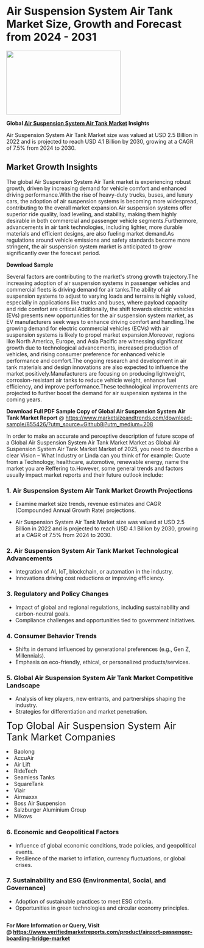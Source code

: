 <H1>Air Suspension System Air Tank Market Size, Growth and Forecast from 2024 - 2031</H1><img class="aligncenter size-medium wp-image-584254" src="https://thirdeyenews.in/wp-content/uploads/2024/09/Global-Market-Research-300x168.jpeg" alt="" width="300" height="168" /><p><strong>Global&nbsp;<a href="https://www.marketsizeandtrends.com/download-sample/855426/?utm_source=Github8j?utm_medium=208">Air Suspension System Air Tank Market</a> Insights</strong></p><p>Air Suspension System Air Tank Market size was valued at USD 2.5 Billion in 2022 and is projected to reach USD 4.1 Billion by 2030, growing at a CAGR of 7.5% from 2024 to 2030.</p><p><h2>Market Growth Insights</h2> <p>The global Air Suspension System Air Tank market is experiencing robust growth, driven by increasing demand for vehicle comfort and enhanced driving performance.With the rise of heavy-duty trucks, buses, and luxury cars, the adoption of air suspension systems is becoming more widespread, contributing to the overall market expansion.Air suspension systems offer superior ride quality, load leveling, and stability, making them highly desirable in both commercial and passenger vehicle segments.Furthermore, advancements in air tank technologies, including lighter, more durable materials and efficient designs, are also fueling market demand.As regulations around vehicle emissions and safety standards become more stringent, the air suspension system market is anticipated to grow significantly over the forecast period.</p> <p><strong>Download Sample</strong></p> <p>Several factors are contributing to the market's strong growth trajectory.The increasing adoption of air suspension systems in passenger vehicles and commercial fleets is driving demand for air tanks.The ability of air suspension systems to adjust to varying loads and terrains is highly valued, especially in applications like trucks and buses, where payload capacity and ride comfort are critical.Additionally, the shift towards electric vehicles (EVs) presents new opportunities for the air suspension system market, as EV manufacturers seek ways to enhance driving comfort and handling.The growing demand for electric commercial vehicles (ECVs) with air suspension systems is likely to propel market expansion.Moreover, regions like North America, Europe, and Asia Pacific are witnessing significant growth due to technological advancements, increased production of vehicles, and rising consumer preference for enhanced vehicle performance and comfort.The ongoing research and development in air tank materials and design innovations are also expected to influence the market positively.Manufacturers are focusing on producing lightweight, corrosion-resistant air tanks to reduce vehicle weight, enhance fuel efficiency, and improve performance.These technological improvements are projected to further boost the demand for air suspension systems in the coming years.</p> <p><span class=""><strong>Download Full PDF Sample Copy of Global Air Suspension System Air Tank Market Report</strong> @ <a href="https://www.marketsizeandtrends.com/download-sample/855426/?utm_source=Github8j?utm_medium=208" target="_blank">https://www.marketsizeandtrends.com/download-sample/855426/?utm_source=Github8j?utm_medium=208</a></span></p><p>In order to make an accurate and perceptive description of future scope of a Global&nbsp;Air Suspension System Air Tank Market Market as Global&nbsp;Air Suspension System Air Tank Market Market of 2025, you need to describe a clear Vision &ndash; What Industry or Linda can you think of for example: Quote from a Technology, healthcare, automotive, renewable energy, name the market you are Reffering to.However, some general trends and factors usually impact market reports and their future outlook include:</p><h3>1.&nbsp;<strong>Air Suspension System Air Tank Market Growth Projections</strong></h3><ul><li>Examine market size trends, revenue estimates and CAGR (Compounded Annual Growth Rate) projections.</li><li><p>Air Suspension System Air Tank Market size was valued at USD 2.5 Billion in 2022 and is projected to reach USD 4.1 Billion by 2030, growing at a CAGR of 7.5% from 2024 to 2030.</p></li></ul><h3>2.&nbsp;<strong>Air Suspension System Air Tank Market Technological Advancements</strong></h3><ul><li>Integration of AI, IoT, blockchain, or automation in the industry.</li><li>Innovations driving cost reductions or improving efficiency.</li></ul><h3>3.&nbsp;<strong>Regulatory and Policy Changes</strong></h3><ul><li>Impact of global and regional regulations, including sustainability and carbon-neutral goals.</li><li>Compliance challenges and opportunities tied to government initiatives.</li></ul><h3>4.&nbsp;<strong>Consumer Behavior Trends</strong></h3><ul><li>Shifts in demand influenced by generational preferences (e.g., Gen Z, Millennials).</li><li>Emphasis on eco-friendly, ethical, or personalized products/services.</li></ul><h3>5.&nbsp;<strong>Global Air Suspension System Air Tank Market Competitive Landscape</strong></h3><ul><li>Analysis of key players, new entrants, and partnerships shaping the industry.</li><li>Strategies for differentiation and market penetration.</li></ul><p data-pm-slice="1 1 []"><span style="color: inherit; font-family: inherit; font-size: 25px;">Top Global Air Suspension System Air Tank Market Companies</span></p><div class="" data-test-id=""><p><li>Baolong</li><li> AccuAir</li><li> Air Lift</li><li> RideTech</li><li> Seamless Tanks</li><li> SquareTank</li><li> Viair</li><li> Airmaxxx</li><li> Boss Air Suspension</li><li> Salzburger Aluminium Group</li><li> Mikovs</li></p></div><h3>6.&nbsp;<strong>Economic and Geopolitical Factors</strong></h3><ul><li>Influence of global economic conditions, trade policies, and geopolitical events.</li><li>Resilience of the market to inflation, currency fluctuations, or global crises.</li></ul><h3>7.&nbsp;<strong>Sustainability and ESG (Environmental, Social, and Governance)</strong></h3><ul><li>Adoption of sustainable practices to meet ESG criteria.</li><li>Opportunities in green technologies and circular economy principles.</li></ul><h2><strong style="font-size: 14px;">For More Information or Query, Visit @&nbsp;</strong><a style="background-color: #ffffff; font-size: 14px;" href="https://www.marketsizeandtrends.com/report/air-suspension-system-air-tank-market/" target="_blank">https://www.verifiedmarketreports.com/product/airport-passenger-boarding-bridge-market</a></h2>